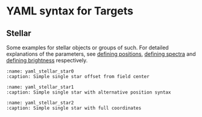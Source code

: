 # YAML syntax for Targets

## Stellar
Some examples for stellar objects or groups of such.
For detailed explanations of the parameters, see [defining positions](defining_positions.md),  [defining spectra](defining_spectra.md) and  [defining brightness](defining_brightness.md) respectively.

```{literalinclude} example_yamls/stellar/star0.yaml
:name: yaml_stellar_star0
:caption: Simple single star offset from field center
```
```{literalinclude} example_yamls/stellar/star1.yaml
:name: yaml_stellar_star1
:caption: Simple single star with alternative position syntax
```
```{literalinclude} example_yamls/stellar/star2.yaml
:name: yaml_stellar_star2
:caption: Simple single star with full coordinates
```

